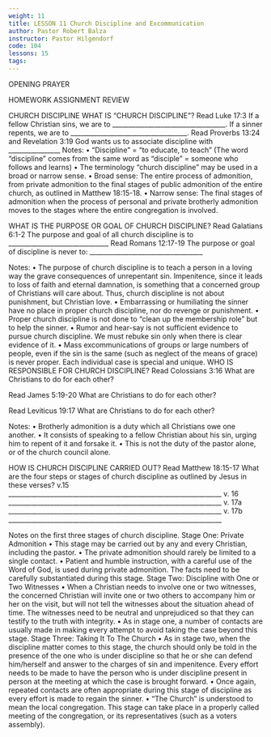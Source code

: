 ```yaml
---
weight: 11
title: LESSON 11 Church Discipline and Excommunication
author: Pastor Robert Balza
instructor: Pastor Hilgendorf
code: 104
lessons: 15
tags: 
--- 
```

OPENING PRAYER

HOMEWORK ASSIGNMENT REVIEW

CHURCH DISCIPLINE
WHAT IS “CHURCH DISCIPLINE”?
Read Luke 17:3 
If a fellow Christian sins, we are to ___________________________________.
If a sinner repents, we are to ____________________________________.
Read Proverbs 13:24 and Revelation 3:19 
God wants us to associate discipline with ________________ 
Notes:
•	“Discipline” = “to educate, to teach” (The word “discipline” comes from the same word as “disciple” = someone who follows and learns)
•	The terminology “church discipline” may be used in a broad or narrow sense. 
•	Broad sense: The entire process of admonition, from private admonition to the final stages of public admonition of the entire church, as outlined in Matthew 18:15-18.
•	Narrow sense: The final stages of admonition when the process of personal and private brotherly admonition moves to the stages where the entire congregation is involved. 

WHAT IS THE PURPOSE OR GOAL OF CHURCH DISCIPLINE?
Read Galatians 6:1-2
The purpose and goal of all church discipline is to _______________________________
Read Romans 12:17-19 
The purpose or goal of discipline is never to: ___________________________________

Notes:
•	The purpose of church discipline is to teach a person in a loving way the grave consequences of unrepentant sin. Impenitence, since it leads to loss of faith and eternal damnation, is something that a concerned group of Christians will care about. Thus, church discipline is not about punishment, but Christian love.
•	Embarrassing or humiliating the sinner have no place in proper church discipline, nor do revenge or punishment.
•	Proper church discipline is not done to “clean up the membership role” but to help the sinner. 
•	Rumor and hear-say is not sufficient evidence to pursue church discipline. We must rebuke sin only when there is clear evidence of it. 
•	Mass excommunications of groups or large numbers of people, even if the sin is the same (such as neglect of the means of grace) is never proper. Each individual case is special and unique.
WHO IS RESPONSIBLE FOR CHURCH DISCIPLINE?
Read Colossians 3:16  What are Christians to do for each other? 

Read James 5:19-20  What are Christians to do for each other?

Read Leviticus 19:17  What are Christians to do for each other? 

Notes: 
•	Brotherly admonition is a duty which all Christians owe one another. 
•	It consists of speaking to a fellow Christian about his sin, urging him to repent of it and forsake it. 
•	This is not the duty of the pastor alone, or of the church council alone. 

HOW IS CHURCH DISCIPLINE CARRIED OUT? 
Read Matthew 18:15-17 
What are the four steps or stages of church discipline as outlined by Jesus in these verses?
v.15	__________________________________________________________________
v. 16  __________________________________________________________________
v. 17a __________________________________________________________________
v. 17b __________________________________________________________________

Notes on the first three stages of church discipline.
	Stage One: Private Admonition
•	This stage may be carried out by any and every Christian, including the pastor.
•	The private admonition should rarely be limited to a single contact.
•	Patient and humble instruction, with a careful use of the Word of God, is used during private admonition. The facts need to be carefully substantiated during this stage. 
	Stage Two: Discipline with One or Two Witnesses
•	When a Christian needs to involve one or two witnesses, the concerned Christian will invite one or two others to accompany him or her on the visit, but will not tell the witnesses about the situation ahead of time. The witnesses need to be neutral and unprejudiced so that they can testify to the truth with integrity.
•	As in stage one, a number of contacts are usually made in making every attempt to avoid taking the case beyond this stage.
	Stage Three: Taking It To The Church
•	As in stage two, when the discipline matter comes to this stage, the church should only be told in the presence of the one who is under discipline so that he or she can defend him/herself and answer to the charges of sin and impenitence. Every effort needs to be made to have the person who is under discipline present in person at the meeting at which the case is brought forward.
•	Once again, repeated contacts are often appropriate during this stage of discipline as every effort is made to regain the sinner.
•	“The Church” is understood to mean the local congregation. This stage can take place in a properly called meeting of the congregation, or its representatives (such as a voters assembly).
